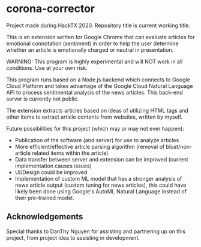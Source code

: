 # corona-corrector

Project made during HackTX 2020. Repository title is current working title.

This is an extension written for Google Chrome that can evaluate articles for emotional connotation (sentiment) in order to help the user determine whether an article is emotionally charged or neutral in presentation.

WARNING: This program is highly experimental and will NOT work in all conditions.
Use at your own risk.

This program runs based on a Node.js backend which connects to Google Cloud Platform and takes advantage of the Google Cloud Natural Language API to process sentimental analysis of the news articles. This back-end server is currently not public.

The extension extracts articles based on ideas of utilizing HTML tags and other items to extract article contents from websites, written by myself.

Future possibilities for this project (which may or may not ever happen):

- Publication of the software (and server) for use to analyze articles
- More efficient/effective article parsing algorithm (removal of bloat/non-article related items within the article)
- Data transfer between server and extension can be improved (current implementation causes issues)
- UI/Design could be improved
- Implementation of custom ML model that has a stronger analysis of news article output (custom tuning for news articles), this could have likely been done using Google's AutoML Natural Language instead of their pre-trained model.

## Acknowledgements

Special thanks to DanThy Nguyen for assisting and partnering up on this project, from project idea to assisting in development.
